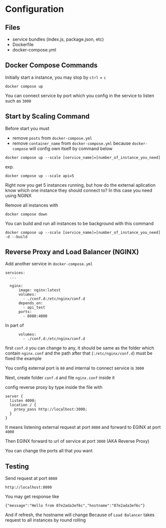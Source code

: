 # Configuration

## Files

- service bundles (index.js, package.json, etc)
- Dockerfile
- docker-compose.yml

## Docker Compose Commands

Initially start a instance, you may stop by `ctrl` + `c`

```
docker compose up
```

You can connect service by port which you config in the service to listen such as `3000`

## Start by Scaling Command

Before start you must 
- remove `posts` from `docker-compose.yml`
- remove `container_name` from `docker-compose.yml` because `docker-compose` will config own itself
by command below

```
docker compose up --scale [service_name]=[number_of_instance_you_need]
```

exp.

```
docker compose up --scale api=5
```

Right now you get 5 instances running, but how do the external aplication know which one instance they should connect to? In this case you need using NGINX

Remove all instances with

```
docker compose down
```

You can build and run all instances to be background with this command

```
docker compose up --scale [service_name]=[number_of_instance_you_need] -d --build
```

## Reverse Proxy and Load Balancer (NGINX)

Add another service in `docker-compose.yml`

```
services:
  ...

  nginx:
      image: nginx:latest
      volumes:
        - ./conf.d:/etc/nginx/conf.d
      depends_on:
        - api_test
      ports:
        - 8080:4000

```

In part of 

```
      volumes:
        - ./conf.d:/etc/nginx/conf.d
```

first `conf.d` you can change to any, it should be same as the folder which contain `nginx.conf` and the path after that (`:/etc/nginx/conf.d`) must be fixed the example

You config external port is `80` and internal to connect service is `3000`

Next, create folder `conf.d` and file `nginx.conf` inside it

config reverse proxy by type inside the file with

```
server {
  listen 4000;
  location / {
    proxy_pass http://localhost:3000;
  }
}
```

It means listening external request at port `8080` and forward to EGINX at port `4000`

Then EGINX forward to url of service at port `3000` (AKA Reverse Proxy)

You can change the ports all that you want

## Testing

Send request at port `8080`

```
http://localhost:8080
```

You may get response like

```
{"message":"Hello from 07e2ada3ef6c","hostname":"07e2ada3ef6c"}
```

And if refresh, the hostname will change
Because of `Load Balancer` takes request to all instances by round rolling
